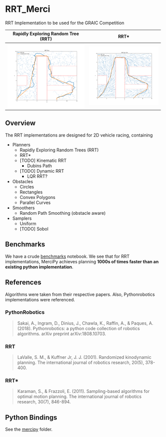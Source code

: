 # RRT_Merci
RRT Implementation to be used for the GRAIC Competition

| Rapidly Exploring Random Tree (RRT)    | RRT*                                            |
|----------------------------------------|-------------------------------------------------|
| ![RRT Diagram](./doc/img/RRT_Tree.svg) | ![RRT Star Diagram](./doc/img/RRTStar_Tree.svg) |

## Overview
The RRT implementations are designed for 2D vehicle racing, containing

* Planners
    * Rapidly Exploring Random Trees (RRT)
    * RRT*
    * [TODO] Kinematic RRT
        * Dubins Path
    * [TODO] Dynamic RRT
        * LQR RRT?
* Obstacles
    * Circles
    * Rectangles 
    * Convex Polygons 
    * Parallel Curves 
* Smoothers
    * Random Path Smoothing (obstacle aware)
* Samplers
    * Uniform
    * [TODO] Sobol

## Benchmarks

We have a crude [benchmarks](./notebooks/rrt-benchmark.ipynb) notebook. We see that for RRT implementations, MerciPy achieves planning **1000s of times faster than an existing python implementation**.

## References 

Algorithms were taken from their respective papers. Also, Pythonrobotics implementations were referenced.

### PythonRobotics
> Sakai, A., Ingram, D., Dinius, J., Chawla, K., Raffin, A., & Paques, A. (2018). Pythonrobotics: a python code collection of robotics algorithms. arXiv preprint arXiv:1808.10703.

### RRT
> LaValle, S. M., & Kuffner Jr, J. J. (2001). Randomized kinodynamic planning. The international journal of robotics research, 20(5), 378-400.

### RRT*
> Karaman, S., & Frazzoli, E. (2011). Sampling-based algorithms for optimal motion planning. The international journal of robotics research, 30(7), 846-894.

## Python Bindings

See the [mercipy](./mercipy) folder.
